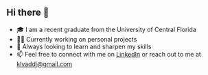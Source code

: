 ## Hi there 👋
- 🎓 I am a recent graduate from the University of Central Florida
- 👨‍💻 Currently working on personal projects
- 🧠 Always looking to learn and sharpen my skills
- 📫 Feel free to connect with me on [LinkedIn](https://www.linkedin.com/in/lokesh-vaddi/) or reach out to me at klvaddi@gmail.com

<!--
**klvaddi/klvaddi** is a ✨ _special_ ✨ repository because its `README.md` (this file) appears on your GitHub profile.

Here are some ideas to get you started:

- 🔭 I’m currently working on ...
- 🌱 I’m currently learning ...
- 👯 I’m looking to collaborate on ...
- 🤔 I’m looking for help with ...
- 💬 Ask me about ...
- 📫 How to reach me: ...
- 😄 Pronouns: ...
- ⚡ Fun fact: ...
-->
